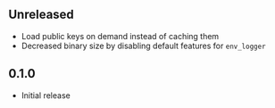 Unreleased
----------
- Load public keys on demand instead of caching them
- Decreased binary size by disabling default features for `env_logger`


0.1.0
-----
- Initial release
